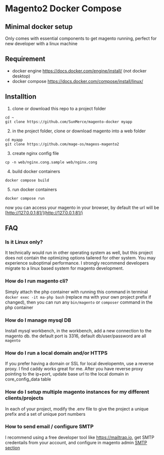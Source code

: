 # Magento2 Docker Compose
## Minimal docker setup
Only comes with essential components to get magento running, perfect for new developer with a linux machine

## Requirement
* docker engine https://docs.docker.com/engine/install/ (not docker desktop)
* docker compose https://docs.docker.com/compose/install/linux/

## Installtion
1. clone or download this repo to a project folder
```
cd ~
git clone https://github.com/SunMerce/magento-docker myapp
```
2. in the project folder, clone or download magento into a web folder
```
cd myapp
git clone https://github.com/mage-os/mageos-magento2
```
3. create nginx config file
```
cp -n web/nginx.cong.sample web/nginx.cong
```
4. build docker containers
```
docker compose build
```
5. run docker containers
```
docker compose run
```

now you can access your magento in your browser, by default the url will be [http://127.0.0.1:81/](http://127.0.0.1:81/)

## FAQ
### Is it Linux only?
It technically would run in other operating system as well, but this project does not contain the optimizing options tailered for other system. You may experience suboptimal performance. I strongly recommend developers migrate to a linux based system for magento development.
### How do I run magento cli?
Simply attach the php container with running this command in terminal `docker exec -it ma-php bash` (replace ma with your own project prefix if changed), then you can run any `bin/magento` or `composer` command in the php container
### How do I manage mysql DB
Install mysql workbench, in the workbench, add a new connection to the magento db. the default port is 3316, default db/user/password are all `magento`
### How do I run a local domain and/or HTTPS
If you prefer having a domain or SSL for local developemtn, use a reverse proxy. I find caddy works great for me.
After you have reverse proxy pointing to the ip+port, update base url to the local domain in core_config_data table
### How do I setup multiple magento instances for my different clients/projects
In each of your project, modify the .env file to give the project a unique prefix and a set of unique port numbers
### How to send email / configure SMTP
I recommend using a free developer tool like https://mailtrap.io, get SMTP credentails from your account, and configure in magento admin [SMTP section](https://experienceleague.adobe.com/en/docs/commerce-admin/systems/communications/email-communications)
